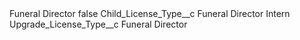<?xml version="1.0" encoding="UTF-8"?>
<CustomMetadata xmlns="http://soap.sforce.com/2006/04/metadata" xmlns:xsi="http://www.w3.org/2001/XMLSchema-instance" xmlns:xsd="http://www.w3.org/2001/XMLSchema">
    <label>Funeral Director</label>
    <protected>false</protected>
    <values>
        <field>Child_License_Type__c</field>
        <value xsi:type="xsd:string">Funeral Director Intern</value>
    </values>
    <values>
        <field>Upgrade_License_Type__c</field>
        <value xsi:type="xsd:string">Funeral Director</value>
    </values>
</CustomMetadata>
